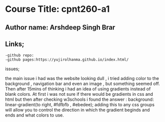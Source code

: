 # Course Title: cpnt260-a1
## Author name: Arshdeep Singh Brar
## Links; 
    -github repo:
    -github pages:https://yujirolhanma.github.io/index.html/
issues;
<p> the main issue i had was the website looking dull , i tried adding color to the background , navigation bar and even an image , but something seemed off. Then after 15mins of thinking i had an idea of using gradients instead of blank colors. At first i was not sure if there would be gradients in css and html but then after checking w3schools i found the answer : background: linear-gradient(to right, #fdfbfb , #ebedee);
adding this to any css groups will allow you to control the direction in which the gradient beginds and ends and what colors to use. </p>

